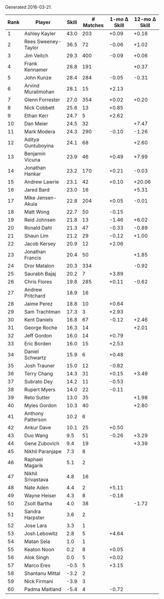Generated 2016-03-21.

| Rank | Player              | Skill | # Matches | 1-mo Δ Skill | 12-mo Δ Skill |
|------|---------------------|-------|-----------|--------------|---------------|
|    1 | Ashley Kayler       |  43.0 |       203 |        +0.09 |         +0.16 |
|    2 | Rees Sweeney-Taylor |  36.5 |        72 |        -0.06 |         +1.02 |
|    3 | Jim Veitch          |  29.3 |       400 |        -0.09 |         +0.06 |
|    4 | Frank Kennamer      |  28.8 |       191 |              |         +0.37 |
|    5 | John Kunze          |  28.4 |       284 |        -0.05 |         -0.31 |
|    6 | Arvind Muralimohan  |  28.1 |        15 |        +2.13 |               |
|    7 | Glenn Forrester     |  27.0 |       354 |        +0.02 |         +0.20 |
|    8 | Nick Cobbett        |  25.6 |        13 |        +0.85 |               |
|    9 | Ethan Kerr          |  24.7 |         5 |        +2.62 |               |
|   10 | Dan Meier           |  24.5 |        32 |              |         +7.47 |
|   11 | Mark Modera         |  24.3 |       290 |        -0.10 |         -1.26 |
|   12 | Aditya Guntuboyina  |  24.1 |        68 |              |         +2.60 |
|   13 | Benjamin Vicuna     |  23.9 |        46 |        +0.49 |         +7.99 |
|   14 | Jonathan Hankar     |  23.2 |       170 |        +0.21 |         -0.03 |
|   15 | Andrew Lawrie       |  23.1 |        42 |        +0.10 |        +20.06 |
|   16 | Jared Bard          |  23.0 |        16 |              |         +5.31 |
|   17 | Mike Jensen-Akula   |  22.8 |       204 |        +0.05 |         -0.01 |
|   18 | Matt Wong           |  22.7 |        50 |        -0.15 |               |
|   19 | Reid Johnsen        |  21.8 |        13 |        -1.46 |         +6.02 |
|   20 | Ronald Dahl         |  21.3 |        47 |        -0.33 |         -0.89 |
|   21 | Shaun Lim           |  21.2 |        29 |        -0.12 |         +1.00 |
|   22 | Jacob Kersey        |  20.9 |        12 |        +2.06 |               |
|   23 | Jonathan Francis    |  20.4 |        50 |              |         +1.85 |
|   24 | Dror Matalon        |  20.3 |       334 |              |         -0.92 |
|   25 | Saurabh Bajaj       |  20.2 |         7 |        +3.89 |               |
|   26 | Chris Flores        |  19.8 |       285 |        +0.11 |         -0.62 |
|   27 | Andrew Pritchard    |  18.9 |        16 |              |               |
|   28 | Jaime Perez         |  18.8 |        10 |        +0.64 |               |
|   29 | Sam Trachtman       |  17.3 |         3 |        +2.93 |               |
|   30 | Kent Daniels        |  16.8 |        67 |        -0.12 |         +2.46 |
|   31 | George Roche        |  16.3 |        14 |              |         +2.01 |
|   32 | Jeff Gordon         |  16.0 |        14 |        +0.79 |               |
|   33 | Eric Borden         |  16.0 |        15 |        +2.53 |               |
|   34 | Daniel Schwartz     |  15.9 |         6 |        +0.48 |               |
|   35 | Josh Trauner        |  15.0 |        12 |        -0.82 |               |
|   36 | Terry Chang         |  14.3 |        31 |        +0.15 |         +3.49 |
|   37 | Subrato Dey         |  14.2 |        11 |        -0.53 |               |
|   38 | Rupert Myers        |  14.0 |        22 |        -0.11 |               |
|   39 | Reto Sutter         |  13.0 |        35 |              |         +1.98 |
|   40 | Myles Gordon        |  10.3 |        40 |              |         +2.80 |
|   41 | Anthony Patterson   |  10.2 |         6 |              |               |
|   42 | Ankur Dave          |  10.1 |        25 |        +0.50 |               |
|   43 | Duo Wang            |   9.5 |        51 |        -0.26 |         +3.29 |
|   44 | Gene Zubovich       |   9.4 |        19 |              |         +3.39 |
|   45 | Nikhil Paranjape    |   7.3 |         8 |              |               |
|   46 | Raphael Magarik     |   5.1 |         2 |              |               |
|   47 | Nikhil Srivastava   |   4.8 |        16 |              |               |
|   48 | Nate Aden           |   4.4 |         2 |        +5.11 |               |
|   49 | Wayne Heiser        |   4.3 |         8 |        -0.18 |               |
|   50 | Zsolt Bartha        |   4.0 |        38 |              |         -1.72 |
|   51 | Sandra Harpster     |   3.6 |         2 |              |               |
|   52 | Jose Lara           |   3.3 |         1 |              |               |
|   53 | Josh Lebowitz       |   2.8 |         5 |        +4.64 |               |
|   54 | Matan Sela          |   1.0 |         1 |              |               |
|   55 | Keaton Noon         |   0.2 |         8 |        +0.05 |               |
|   56 | Alok Singh          |   0.0 |         5 |        +0.02 |               |
|   57 | Marco Eres          |  -0.5 |         5 |        +3.15 |               |
|   58 | Shantanu Mittal     |  -3.2 |         2 |              |               |
|   59 | Nick Firmani        |  -3.9 |         3 |              |               |
|   60 | Padma Maitland      |  -5.4 |         4 |        -0.72 |               |